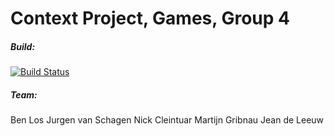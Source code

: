 Context Project, Games, Group 4
===============================


##### Build:
[![Build Status](https://magnum.travis-ci.com/foresterre/ContextProject.svg?token=H8sHLqstbVHvE3TKAiub&branch=master)](https://magnum.travis-ci.com/foresterre/ContextProject)

##### Team:

Ben Los
Jurgen van Schagen
Nick Cleintuar
Martijn Gribnau
Jean de Leeuw